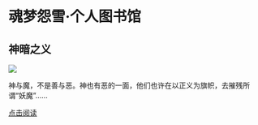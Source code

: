 # 魂梦怨雪·个人图书馆
## 神暗之义
<img src="http://i0.hdslb.com/bfs/article/6f91bf4905c5f39c938e0cf74c4458609ecc7576.jpg@140w_186h.webp">
<br/><p>神与魔，不是善与恶。神也有恶的一面，他们也许在以正义为旗帜，去摧残所谓“妖魔”……</p><a href="https://hunmengyuanxue.github.io/read/shen'an">点击阅读</a>
